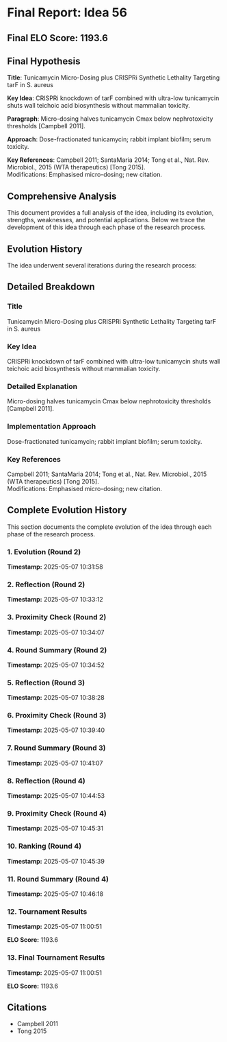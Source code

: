 # Final Report: Idea 56

## Final ELO Score: 1193.6

## Final Hypothesis

**Title**: Tunicamycin Micro-Dosing plus CRISPRi Synthetic Lethality Targeting tarF in S. aureus

**Key Idea**: CRISPRi knockdown of tarF combined with ultra-low tunicamycin shuts wall teichoic acid biosynthesis without mammalian toxicity.

**Paragraph**: Micro-dosing halves tunicamycin Cmax below nephrotoxicity thresholds [Campbell 2011].

**Approach**: Dose-fractionated tunicamycin; rabbit implant biofilm; serum toxicity.

**Key References**: Campbell 2011; SantaMaria 2014; Tong et al., Nat. Rev. Microbiol., 2015 (WTA therapeutics) [Tong 2015].  
    Modifications: Emphasised micro-dosing; new citation.

## Comprehensive Analysis

This document provides a full analysis of the idea, including its evolution, strengths, weaknesses, and potential applications. Below we trace the development of this idea through each phase of the research process.

## Evolution History

The idea underwent several iterations during the research process:

## Detailed Breakdown

### Title

Tunicamycin Micro-Dosing plus CRISPRi Synthetic Lethality Targeting tarF in S. aureus

### Key Idea

CRISPRi knockdown of tarF combined with ultra-low tunicamycin shuts wall teichoic acid biosynthesis without mammalian toxicity.

### Detailed Explanation

Micro-dosing halves tunicamycin Cmax below nephrotoxicity thresholds [Campbell 2011].

### Implementation Approach

Dose-fractionated tunicamycin; rabbit implant biofilm; serum toxicity.

### Key References

Campbell 2011; SantaMaria 2014; Tong et al., Nat. Rev. Microbiol., 2015 (WTA therapeutics) [Tong 2015].  
    Modifications: Emphasised micro-dosing; new citation.

## Complete Evolution History

This section documents the complete evolution of the idea through each phase of the research process.

### 1. Evolution (Round 2)
**Timestamp:** 2025-05-07 10:31:58



### 2. Reflection (Round 2)
**Timestamp:** 2025-05-07 10:33:12



### 3. Proximity Check (Round 2)
**Timestamp:** 2025-05-07 10:34:07



### 4. Round Summary (Round 2)
**Timestamp:** 2025-05-07 10:34:52



### 5. Reflection (Round 3)
**Timestamp:** 2025-05-07 10:38:28



### 6. Proximity Check (Round 3)
**Timestamp:** 2025-05-07 10:39:40



### 7. Round Summary (Round 3)
**Timestamp:** 2025-05-07 10:41:07



### 8. Reflection (Round 4)
**Timestamp:** 2025-05-07 10:44:53



### 9. Proximity Check (Round 4)
**Timestamp:** 2025-05-07 10:45:31



### 10. Ranking (Round 4)
**Timestamp:** 2025-05-07 10:45:39



### 11. Round Summary (Round 4)
**Timestamp:** 2025-05-07 10:46:18



### 12. Tournament Results
**Timestamp:** 2025-05-07 11:00:51

**ELO Score:** 1193.6



### 13. Final Tournament Results
**Timestamp:** 2025-05-07 11:00:51

**ELO Score:** 1193.6



## Citations

- Campbell 2011
- Tong 2015
